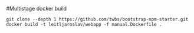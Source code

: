 #Multistage docker build
```shell
git clone --depth 1 https://github.com/twbs/bootstrap-npm-starter.git
docker build -t leitljaroslav/webapp -f manual.Dockerfile .
```